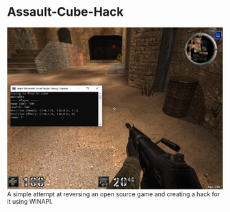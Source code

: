 # Assault-Cube-Hack
![Alt text](photo1.PNG?raw=true "Optional Title")
A simple attempt at reversing an open source game and creating a hack for it using WINAPI.
